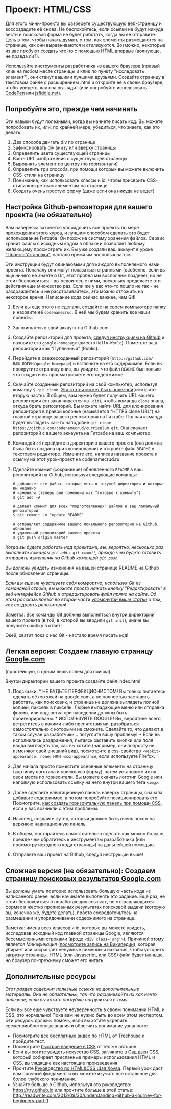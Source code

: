 # Проект: HTML/CSS

Для этого мини-проекта вы разберете существующую веб-страницу и воссоздадите её снова. Не беспокойтесь, если ссылки не будут никуда вести и поисковая форма не будет работать, когда вы её отправите. Цель в том, чтобы начать думать о том, как элементы размещаются на странице, как они выравниваются и стилизуются. Возможно, некоторые из вас пробуют создать что-то с помощью HTML впервые (волнующе, не правда ли?).

Используйте инструменты разработчика из вашего браузера (правый клик на любом месте страницы и клик по пункту "исследовать элемент"), они станут вашими лучшими друзьями. Создайте страницу в текстовом файле с расширением .html и откройте её в своем браузере, чтобы увидеть, как она выглядит (или попробуйте использовать [CodePen](http://codepen.io/pen/) или [jsfiddle.net](http://www.jsfiddle.net)).

## Попробуйте это, прежде чем начинать

Эти навыки будут полезными, когда вы начнете писать код. Вы можете попробовать их, или, по крайней мере, убедиться, что знаете, как это делать:

1. Два способа двигать div по странице
1. Зафиксировать div внизу или вверху страницы
1. Определить цвета существующей страницы
1. Взять URL изображения с существующей страницы
1. Выровнять элемент по центру (по горизонтали)
1. Определить три способа, при помощи которых вы можете включить CSS-стили на страницу
1. Понимание, как использовать классы и id, чтобы присвоить CSS-стили конкретным элементам на странице
1. Создать очень простую форму (даже если она никуда не ведет)

## Настройка Github-репозитория для вашего проекта (не обязательно)

Вам наверняка захочется упорядочить все проекты по мере прохождения этого курса, и лучшим способом сделать это будет использование Гитхаба. Он похож на систему хранения файлов. Сервис хранит файлы с исходным кодом в облаке и позволяет любому желающему просмотреть их. Вы уже создали ваш аккаунт в уроке ["Проект: Установки"](/basics-of-web-development/project-installations), настало время им воспользоваться.

Эти инструкции будут одинаковыми для каждого выполняемого нами проекта. Поначалу они могут показаться странными (особенно, если вы еще ничего не знаете о Git, этот пробел мы восполним позднее), но не стоит беспокоиться - вы освоитесь с ними, поскольку проделаете эти действия еще множество раз. Если же у вас что-то пошло не так - не раздражайтесь и не расстраивайтесь, это можно отложить на некоторое время. Написание кода сейчас важнее, чем Git!



1. Если вы еще этого не сделали, создайте на своем компьютере папку и назовите её `codenamecrud`. В ней мы будем хранить все наши проекты.
2. Залогиньтесь в свой аккаунт на Github.com
3. Создайте репозиторий для проекта, [следуя инструкциям на Github](https://help.github.com/articles/create-a-repo) и назовите его `google-homepage` (вместо `Hello-World`). Пометьте ваш репозиторий как "Публичный" (Public).
4. Перейдите в свежесозданный репозиторий (`http://github.com/ВАШ_ЛОГИН/google-homepage`) и взгляните на его содержимое. Если вы прокрутите страницу вниз, вы увидите, что файл `README` был только что создан и вы просматриваете его содержимое.
5. Скачайте созданный репозиторий на свой компьютер, используя команду `$ git clone`. [Эта статья может быть полезной](http://git-scm.com/book/en/Git-Basics-Getting-a-Git-Repository)(смотрите вторую часть). В общем, вам нужно будет получить URL вашего репозитория (он заканчивается на `.git`), чтобы команда `clone` знала, откуда брать репозиторий. Вы можете найти URL для клонирования репозитория в правой колонке (называется "HTTPS clone URL") на главной странице вашего репозитория на Гитхабе. Полная команда будет выглядеть как-то наподобие `git clone https://github.com/codenamecrud/curriculum.git`. Она скачает репозиторий с вашего аккаунта на Гитхабе на ваш компьютер.
6. Командой `cd` перейдите в директорию вашего проекта (она должна была быть создана при клонировании) и откройте файл `README` в текстовом редакторе. Измените его, написав название проекта и ссылку на этот урок-проект на codenamecrud.ru.
6. Сделайте коммит (сохранение) обновленного `README` в ваш репозиторий на Github, используя следующие команды:

    ```language-bash
    # добавляет все файлы, которые есть в текущей директории и которые вы недавно
    # изменили (теперь они помечены как "готовые к коммиту")
    $ git add -A

    # делает коммит для всех "подготовленных" файлов в ваш локальный репозиторий
    $ git commit -m "update README"

    # отправляет содержимое вашего локального репозитория на Github, обновляя
    # удаленный репозиторий вашего проекта
    $ git push origin master
    ```

*Когда вы будете работать над проектами, вы, вероятно, несколько раз выполните команды `git add` + `git commit`, прежде чем будете готовить отправить изменения на Github командой `git push`.*

Вы должны увидеть изменения на вашей странице README на Github после обновления страницы.

*Если вы еще не чувствуете себя комфортно, используя Git из командной строки, вы можете просто нажать кнопку "Редактировать" в веб-интерфейсе Github и отредактировать файл прямо на сайте. Об этом рассказывается во второй части [упомянутой выше статьи](https://help.github.com/articles/create-a-repo) о том, как создавать репозиторий*

Заметка: Все команды Git должны выполняться внутри директории вашего проекта (в той, в которой вы вводили `git init`), иначе вы получите ошибку в ответ!

Окей, хватит пока с нас Git - настало время писать код!

## Легкая версия: Создаем главную страницу [Google.com](http://www.google.com)
(простейшую, с одним лишь полем для поиска).


Внутри директории вашего проекта создайте файл index.html

  1. Подсказки:
    * НЕ БУДЬТЕ ПЕРФЕКЦИОНИСТОМ! Вы только пытаетесь сделать её *похожей* на google.com, а не полностью заставить работать, как поисковик, и страница не должна выглядеть полной копией, пиксель в пиксель. Любые выпадающие меню или отправка формы, или подсветка при наведении должны быть проигнорированы.
    * ИСПОЛЬЗУЙТЕ GOOGLE! Вы, вероятнее всего, встретитесь с какими-либо препятствиями, разобраться самостоятельно с которыми не сможете. Сделайте то, что делают в таком случае разработчики... погуглите вашу проблему!
    * Если вы исполнились раздражения, пытаясь заставить кнопки или поля ввода выглядеть так, как вы хотите (например, они попросту не изменяют свой внешний вид), посмотрите в css-свойство `-webkit-appearance: none;` или `-moz-appearance`, если используете Firefox.
  2. Для начала просто поместите основные элементы на страницу (картинку логотипа и поисковую форму), затем установите их на свои места по горизонтали. Вы можете скачать логотип Google или напрямую использовать ссылку на него внутри вашего тега `<img>`.

  3. Далее сделайте навигационную панель наверху страницы, сначала добавьте содержимое, а потом попробуйте позиционировать его. Посмотрите, [как создать горизонтальную панель при помощи CSS](http://www.w3schools.com/css/css_navbar.asp), если у вас возникли с этим проблемы.
  4. Наконец, создайте футер, который должен быть очень похож на верхнюю навигационную панель.
  5. В общем, постарайтесь самостоятельно сделать как можно больше, прежде чем обратитесь к инструментам разработчика (или просмотру исходного кода страницы) за дальнейшей помощью.
  6. Отправьте ваш проект на Github, следуя инструкции выше!

## Сложная версия (не обязательно): Создаем [страницу поисковых результатов Google.com](https://www.google.com/search?q=создать+эту+страницу)

Вы должны уметь повторно использовать большую часть кода из написанного ранее, если начинаете выполнять это задание. Еще раз, не стоит беспокоиться о неработающих ссылках, не отправляющихся формах и жестко прописанных результатах поисковой выдачи (которую вы, конечно же, будете делать), просто сосредоточьтесь на размещении и упорядочивании содержимого на странице.

Заметка: имена всех классов и id, которые вы можете увидеть, исследовав исходный код главной страницы Google, являются бессмысленными строками (вроде `<div class='srg'>`). Причиной этому является *Минификация* ([посмотрите запись на Википедии](http://en.wikipedia.org/wiki/Minification_(programming))), которая убирает или сокращает ненужные символы и названия, чтобы ускорить загрузку страницы. HTML (или Javascript, или CSS) файл будет меньше, но браузер по-прежнему сможет его читать.

## Дополнительные ресурсы

*Этот раздел содержит полезные ссылки на дополнительные материалы. Они не обязательны, так что расценивайте их как нечто полезное, если вы хотите поглубже погрузиться в тему*

Если вы все еще чувствуете неуверенность в своем понимании HTML и CSS, это нормально! Пока вам не нужно быть во всем этом экспертом. Эти ресурсы должны помочь, если вы хотите укрепить свежеприобретенные знания и облегчить понимание узнанного:


* Посмотрите все [бесплатные видео по HTML](http://teamtreehouse.com/library/websites/html/introduction) от Treehouse и пройдите тест.
* Посмотрите [быстрое введение в CSS](http://teamtreehouse.com/library/websites/build-a-simple-website/website-basics/introduction-to-css) от тех же авторов.
* Если вы хотите увидеть искусство CSS, загляните в [Сад дзен CSS](http://www.csszengarden.com/), который собирает присланные примеры использования HTML и CSS, выглядящие как настоящие произведения.
* Прочтите [Руководство по HTML&CSS Шэя Хоува](http://learn.shayhowe.com/html-css/terminology-syntax-intro). Первый урок даст вам прочный фундамент и вы можете изучить все остальное для более глубокого понимания.
* Узнайте больше о Github, используя это руководство: https://try.github.io или прочтите больше в этой статье: http://readwrite.com/2013/09/30/understanding-github-a-journey-for-beginners-part-1
